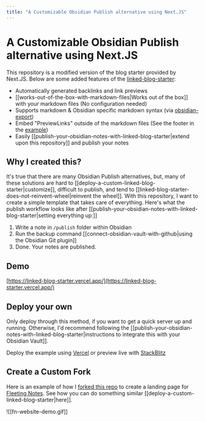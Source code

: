 ```yaml
---
title: "A Customizable Obsidian Publish alternative using Next.JS"
---
```

# A Customizable Obsidian Publish alternative using Next.JS

This repository is a modified version of the blog starter provided by Next.JS. Below are some added features of the [linked-blog-starter](https://github.com/matthewwong525/linked-blog-starter):
- Automatically generated backlinks and link previews
- [[works-out-of-the-box-with-markdown-files|Works out of the box]] with your markdown files (No configuration needed)
- Supports markdown & Obsidian specific markdown syntax (via [obsidian-export](https://github.com/zoni/obsidian-export))
- Embed "PreviewLinks" outside of the markdown files (See the footer in the [example](https://linked-blog-starter.vercel.app/home))
- Easily [[publish-your-obsidian-notes-with-linked-blog-starter|extend upon this repository]] and publish your notes

## Why I created this?
It's true that there are many Obsidian Publish alternatives, but, many of these solutions are hard to [[deploy-a-custom-linked-blog-starter|customize]], difficult to publish, and tend to [[linked-blog-starter-does-not-reinvent-wheel|reinvent the wheel]]. With this repository, I want to create a simple template that takes care of everything. Here's what the publish workflow looks like after [[publish-your-obsidian-notes-with-linked-blog-starter|setting everything up:]]

1. Write a note in `/publish` folder within Obsidian
2. Run the backup command [[connect-obsidian-vault-with-github|using the Obsidian Git plugin]]
3. Done. Your notes are published. 

## Demo
[https://linked-blog-starter.vercel.app/](https://linked-blog-starter.vercel.app/)

## Deploy your own
Only deploy through this method, if you want to get a quick server up and running. Otherwise, I'd recommend following the [[publish-your-obsidian-notes-with-linked-blog-starter|instructions to integrate this with your Obsidian Vault]].

Deploy the example using [Vercel](https://vercel.com/new/git/external?repository-url=https://github.com/matthewwong525/linked-blog-starter&project-name=linked-blog-starter&repository-name=linked-blog-starter) or preview live with [StackBlitz](https://stackblitz.com/github/matthewwong525/linked-blog-starter)

## Create a Custom Fork
Here is an example of how I [forked this repo](https://github.com/fleetingnotes/fleeting-notes-website) to create a landing page for [Fleeting Notes](https://www.fleetingnotes.app/). See how you can do something similar [[deploy-a-custom-linked-blog-starter|here]].

![[fn-website-demo.gif]]


